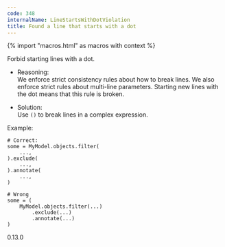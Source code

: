 ```yaml
---
code: 348
internalName: LineStartsWithDotViolation
title: Found a line that starts with a dot
---
```


{% import "macros.html" as macros with context %}

Forbid starting lines with a dot.

  - Reasoning:  
    We enforce strict consistency rules about how to break lines. We
    also enforce strict rules about multi-line parameters. Starting new
    lines with the dot means that this rule is broken.

  - Solution:  
    Use `()` to break lines in a complex expression.

Example:

    # Correct:
    some = MyModel.objects.filter(
        ...,
    ).exclude(
        ...,
    ).annotate(
        ...,
    )
    
    # Wrong
    some = (
        MyModel.objects.filter(...)
            .exclude(...)
            .annotate(...)
    )

<div class="versionadded">

0.13.0

</div>